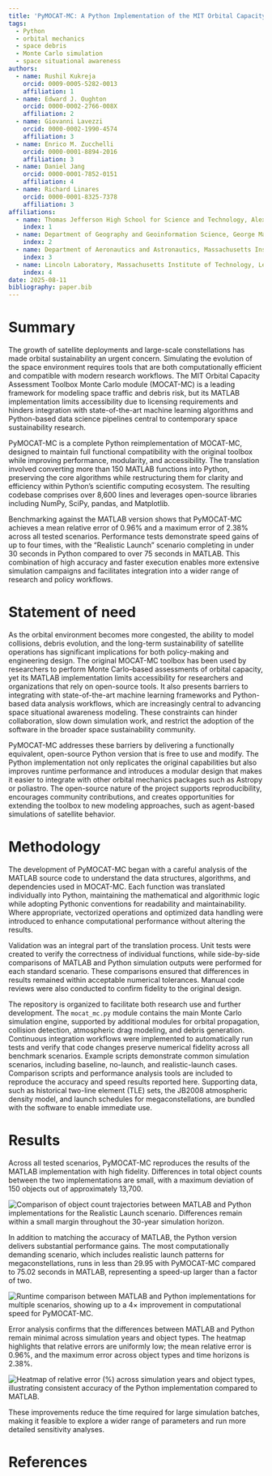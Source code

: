 ```yaml
---
title: 'PyMOCAT-MC: A Python Implementation of the MIT Orbital Capacity Assessment Toolbox Monte Carlo Module'
tags:
  - Python
  - orbital mechanics
  - space debris
  - Monte Carlo simulation
  - space situational awareness
authors:
  - name: Rushil Kukreja
    orcid: 0009-0005-5282-0013
    affiliation: 1
  - name: Edward J. Oughton
    orcid: 0000-0002-2766-008X
    affiliation: 2
  - name: Giovanni Lavezzi
    orcid: 0000-0002-1990-4574
    affiliation: 3
  - name: Enrico M. Zucchelli
    orcid: 0000-0001-8894-2016
    affiliation: 3
  - name: Daniel Jang
    orcid: 0000-0001-7852-0151
    affiliation: 4
  - name: Richard Linares
    orcid: 0000-0001-8325-7378
    affiliation: 3
affiliations:
  - name: Thomas Jefferson High School for Science and Technology, Alexandria, VA, USA
    index: 1
  - name: Department of Geography and Geoinformation Science, George Mason University, Fairfax, VA, USA
    index: 2
  - name: Department of Aeronautics and Astronautics, Massachusetts Institute of Technology, Cambridge, MA, USA
    index: 3
  - name: Lincoln Laboratory, Massachusetts Institute of Technology, Lexington, MA, USA
    index: 4
date: 2025-08-11
bibliography: paper.bib
---
```


# Summary

The growth of satellite deployments and large-scale constellations has made orbital sustainability an urgent concern. Simulating the evolution of the space environment requires tools that are both computationally efficient and compatible with modern research workflows. The MIT Orbital Capacity Assessment Toolbox Monte Carlo module (MOCAT-MC) is a leading framework for modeling space traffic and debris risk, but its MATLAB implementation limits accessibility due to licensing requirements and hinders integration with state-of-the-art machine learning algorithms and Python-based data science pipelines central to contemporary space sustainability research.

PyMOCAT-MC is a complete Python reimplementation of MOCAT-MC, designed to maintain full functional compatibility with the original toolbox while improving performance, modularity, and accessibility. The translation involved converting more than 150 MATLAB functions into Python, preserving the core algorithms while restructuring them for clarity and efficiency within Python’s scientific computing ecosystem. The resulting codebase comprises over 8,600 lines and leverages open-source libraries including NumPy, SciPy, pandas, and Matplotlib.

Benchmarking against the MATLAB version shows that PyMOCAT-MC achieves a mean relative error of 0.96% and a maximum error of 2.38% across all tested scenarios. Performance tests demonstrate speed gains of up to four times, with the “Realistic Launch” scenario completing in under 30 seconds in Python compared to over 75 seconds in MATLAB. This combination of high accuracy and faster execution enables more extensive simulation campaigns and facilitates integration into a wider range of research and policy workflows.

# Statement of need

As the orbital environment becomes more congested, the ability to model collisions, debris evolution, and the long-term sustainability of satellite operations has significant implications for both policy-making and engineering design. The original MOCAT-MC toolbox has been used by researchers to perform Monte Carlo–based assessments of orbital capacity, yet its MATLAB implementation limits accessibility for researchers and organizations that rely on open-source tools. It also presents barriers to integrating with state-of-the-art machine learning frameworks and Python-based data analysis workflows, which are increasingly central to advancing space situational awareness modeling. These constraints can hinder collaboration, slow down simulation work, and restrict the adoption of the software in the broader space sustainability community.

PyMOCAT-MC addresses these barriers by delivering a functionally equivalent, open-source Python version that is free to use and modify. The Python implementation not only replicates the original capabilities but also improves runtime performance and introduces a modular design that makes it easier to integrate with other orbital mechanics packages such as Astropy or poliastro. The open-source nature of the project supports reproducibility, encourages community contributions, and creates opportunities for extending the toolbox to new modeling approaches, such as agent-based simulations of satellite behavior.

# Methodology

The development of PyMOCAT-MC began with a careful analysis of the MATLAB source code to understand the data structures, algorithms, and dependencies used in MOCAT-MC. Each function was translated individually into Python, maintaining the mathematical and algorithmic logic while adopting Pythonic conventions for readability and maintainability. Where appropriate, vectorized operations and optimized data handling were introduced to enhance computational performance without altering the results.

Validation was an integral part of the translation process. Unit tests were created to verify the correctness of individual functions, while side-by-side comparisons of MATLAB and Python simulation outputs were performed for each standard scenario. These comparisons ensured that differences in results remained within acceptable numerical tolerances. Manual code reviews were also conducted to confirm fidelity to the original design.

The repository is organized to facilitate both research use and further development. The `mocat_mc.py` module contains the main Monte Carlo simulation engine, supported by additional modules for orbital propagation, collision detection, atmospheric drag modeling, and debris generation. Continuous integration workflows were implemented to automatically run tests and verify that code changes preserve numerical fidelity across all benchmark scenarios. Example scripts demonstrate common simulation scenarios, including baseline, no-launch, and realistic-launch cases. Comparison scripts and performance analysis tools are included to reproduce the accuracy and speed results reported here. Supporting data, such as historical two-line element (TLE) sets, the JB2008 atmospheric density model, and launch schedules for megaconstellations, are bundled with the software to enable immediate use.

# Results

Across all tested scenarios, PyMOCAT-MC reproduces the results of the MATLAB implementation with high fidelity. Differences in total object counts between the two implementations are small, with a maximum deviation of 150 objects out of approximately 13,700. 

![Comparison of object count trajectories between MATLAB and Python implementations for the Realistic Launch scenario. Differences remain within a small margin throughout the 30-year simulation horizon.](figures/total_object_counts.png)

In addition to matching the accuracy of MATLAB, the Python version delivers substantial performance gains. The most computationally demanding scenario, which includes realistic launch patterns for megaconstellations, runs in less than 29.95 with PyMOCAT-MC compared to 75.02 seconds in MATLAB, representing a speed-up larger than a factor of two. 

![Runtime comparison between MATLAB and Python implementations for multiple scenarios, showing up to a 4× improvement in computational speed for PyMOCAT-MC.](figures/execution_time_comparison.png)

Error analysis confirms that the differences between MATLAB and Python remain minimal across simulation years and object types. The heatmap highlights that relative errors are uniformly low; the mean relative error is 0.96%, and the maximum error across object types and time horizons is 2.38%. 

![Heatmap of relative error (%) across simulation years and object types, illustrating consistent accuracy of the Python implementation compared to MATLAB.](figures/object_type_percentage_heatmap.png)

These improvements reduce the time required for large simulation batches, making it feasible to explore a wider range of parameters and run more detailed sensitivity analyses.

# References
